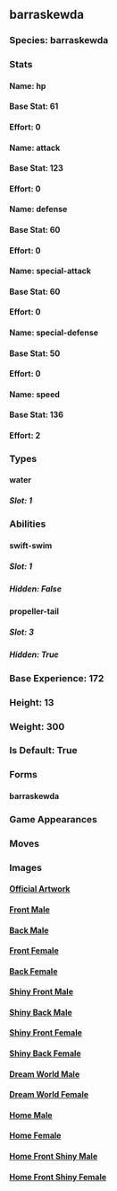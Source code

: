 ## barraskewda
### Species: barraskewda
### Stats
#### Name: hp
#### Base Stat: 61
#### Effort: 0
#### Name: attack
#### Base Stat: 123
#### Effort: 0
#### Name: defense
#### Base Stat: 60
#### Effort: 0
#### Name: special-attack
#### Base Stat: 60
#### Effort: 0
#### Name: special-defense
#### Base Stat: 50
#### Effort: 0
#### Name: speed
#### Base Stat: 136
#### Effort: 2
### Types
#### water
##### Slot: 1
### Abilities
#### swift-swim
##### Slot: 1
##### Hidden: False
#### propeller-tail
##### Slot: 3
##### Hidden: True
### Base Experience: 172
### Height: 13
### Weight: 300
### Is Default: True
### Forms
#### barraskewda
### Game Appearances
### Moves
### Images
#### [Official Artwork](https://raw.githubusercontent.com/PokeAPI/sprites/master/sprites/pokemon/other/official-artwork/847.png)
#### [Front Male](https://raw.githubusercontent.com/PokeAPI/sprites/master/sprites/pokemon/847.png)
#### [Back Male](https://raw.githubusercontent.com/PokeAPI/sprites/master/sprites/pokemon/back/847.png)
#### [Front Female](None)
#### [Back Female](None)
#### [Shiny Front Male](https://raw.githubusercontent.com/PokeAPI/sprites/master/sprites/pokemon/shiny/847.png)
#### [Shiny Back Male](https://raw.githubusercontent.com/PokeAPI/sprites/master/sprites/pokemon/back/847.png)
#### [Shiny Front Female](None)
#### [Shiny Back Female](None)
#### [Dream World Male](None)
#### [Dream World Female](None)
#### [Home Male](https://raw.githubusercontent.com/PokeAPI/sprites/master/sprites/pokemon/other/home/847.png)
#### [Home Female](None)
#### [Home Front Shiny Male](https://raw.githubusercontent.com/PokeAPI/sprites/master/sprites/pokemon/other/home/shiny/847.png)
#### [Home Front Shiny Female](None)